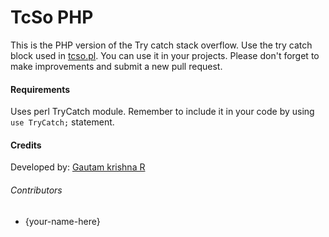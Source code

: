 # TcSo PHP
This is the PHP version of the Try catch stack overflow. Use the try catch block used in [tcso.pl](tcso.pl). You can use it in your projects. Please don't forget to make  improvements and submit a new pull request.
#### Requirements
Uses perl TryCatch module. Remember to include it in your code by using  `use TryCatch;` statement.
#### Credits
Developed by: [Gautam krishna R](https://github.com/gautamkrishnar/)

###### Contributors
* {your-name-here}
